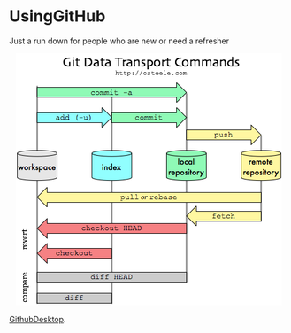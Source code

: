 # UsingGitHub
Just a run down for people who are new or need a refresher

<p align="center">
  <img src="transportcommands.png">
</p>

[GithubDesktop](https://desktop.github.com/).
